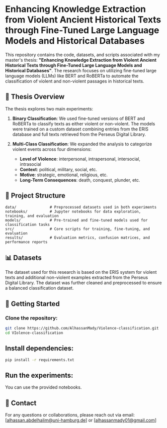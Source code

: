 # Enhancing Knowledge Extraction from Violent Ancient Historical Texts through Fine-Tuned Large Language Models and Historical Databases

This repository contains the code, datasets, and scripts associated with my master's thesis: **"Enhancing Knowledge Extraction from Violent Ancient Historical Texts through Fine-Tuned Large Language Models and Historical Databases"**. The research focuses on utilizing fine-tuned large language models (LLMs) like BERT and RoBERTa to automate the classification of violent and non-violent passages in historical texts.

## 📝 Thesis Overview

The thesis explores two main experiments:

1. **Binary Classification**: We used fine-tuned versions of BERT and RoBERTa to classify texts as either violent or non-violent. The models were trained on a custom dataset combining entries from the ERIS database and full texts retrieved from the Perseus Digital Library.

2. **Multi-Class Classification**: We expanded the analysis to categorize violent events across four dimensions:
   - **Level of Violence**: interpersonal, intrapersonal, intersocial, intrasocial
   - **Context**: political, military, social, etc.
   - **Motive**: strategic, emotional, religious, etc.
   - **Long-Term Consequences**: death, conquest, plunder, etc.


## 📂 Project Structure

```plaintext
data/               # Preprocessed datasets used in both experiments
notebooks/          # Jupyter notebooks for data exploration, training, and evaluation
models/             # Pre-trained and fine-tuned models used for classification tasks
src/                # Core scripts for training, fine-tuning, and evaluation
results/            # Evaluation metrics, confusion matrices, and performance reports
```
## 📊 Datasets
The dataset used for this research is based on the ERIS system for violent texts and additional non-violent examples extracted from the Perseus Digital Library. The dataset was further cleaned and preprocessed to ensure a balanced classification dataset.

## 🚀 Getting Started

### Clone the repository:
```bash
git clone https://github.com/AlhassanMady/Violence-classification.git 
cd VIolence-classification
```
## Install dependencies:
```bash
pip install -r requirements.txt
```
## Run the experiments: 
You can use the provided notebooks.


## 📧 Contact
For any questions or collaborations, please reach out via email: [alhassan.abdelhalim@uni-hamburg.de] or [alhassanmady01@gmail.com]
